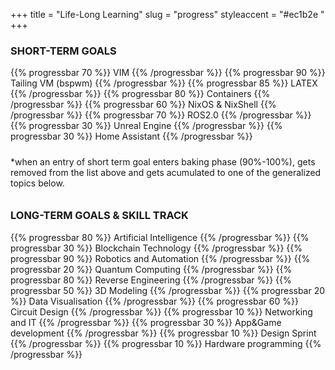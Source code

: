 +++
title = "Life-Long Learning"
slug = "progress"
styleaccent = "#ec1b2e "
+++

### SHORT-TERM GOALS

{{% progressbar 70 %}} VIM {{% /progressbar %}}
{{% progressbar 90 %}} Tailing VM (bspwm) {{% /progressbar %}}
{{% progressbar 85 %}} LATEX {{% /progressbar %}}
{{% progressbar 80 %}} Containers {{% /progressbar %}}
{{% progressbar 60 %}} NixOS & NixShell {{% /progressbar %}}
{{% progressbar 70 %}} ROS2.0 {{% /progressbar %}}
{{% progressbar 30 %}} Unreal Engine {{% /progressbar %}}
{{% progressbar 30 %}} Home Assistant {{% /progressbar %}}

<p style="padding: 10px 0;">
*when an entry of short term goal enters baking phase (90%-100%), gets removed from the list above and gets acumulated to one of the generalized topics below.
</p>

### LONG-TERM GOALS & SKILL TRACK

{{% progressbar 80 %}} Artificial Intelligence {{% /progressbar %}}
{{% progressbar 30 %}} Blockchain Technology {{% /progressbar %}}
{{% progressbar 90 %}} Robotics and Automation {{% /progressbar %}}
{{% progressbar 20 %}} Quantum Computing {{% /progressbar %}}
{{% progressbar 80 %}} Reverse Engineering {{% /progressbar %}}
{{% progressbar 50 %}} 3D Modeling {{% /progressbar %}}
{{% progressbar 20 %}} Data Visualisation {{% /progressbar %}}
{{% progressbar 60 %}} Circuit Design {{% /progressbar %}}
{{% progressbar 10 %}} Networking and IT {{% /progressbar %}}
{{% progressbar 30 %}} App&Game development {{% /progressbar %}}
{{% progressbar 10 %}} Design Sprint {{% /progressbar %}}
{{% progressbar 10 %}} Hardware programming {{% /progressbar %}}
